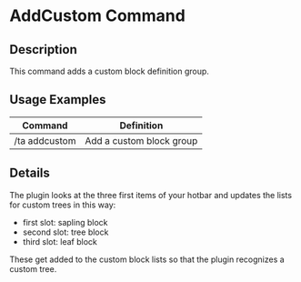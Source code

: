 # AddCustom Command

## Description

This command adds a custom block definition group.

## Usage Examples

Command |  Definition
------------- | -------------
/ta addcustom | Add a custom block group

## Details

The plugin looks at the three first items of your hotbar and updates the lists for custom trees in this way:

- first slot: sapling block
- second slot: tree block
- third slot: leaf block

These get added to the custom block lists so that the plugin recognizes a custom tree.

